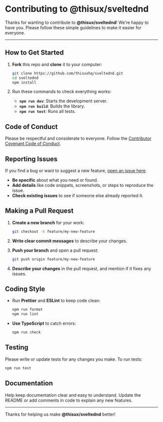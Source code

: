 # Contributing to @thisux/sveltednd

Thanks for wanting to contribute to **@thisux/sveltednd**! We’re happy to have you. Please follow these simple guidelines to make it easier for everyone.

---

## How to Get Started

1. **Fork** this repo and **clone** it to your computer:
   ```bash
   git clone https://github.com/thisuxhq/sveltednd.git
   cd sveltednd
   npm install
   ```

2. Run these commands to check everything works:
   - **`npm run dev`**: Starts the development server.
   - **`npm run build`**: Builds the library.
   - **`npm run test`**: Runs all tests.

## Code of Conduct

Please be respectful and considerate to everyone. Follow the [Contributor Covenant Code of Conduct](https://www.contributor-covenant.org/).

## Reporting Issues

If you find a bug or want to suggest a new feature, [open an issue here](https://github.com/thisuxhq/sveltednd/issues).

- **Be specific** about what you need or found.
- **Add details** like code snippets, screenshots, or steps to reproduce the issue.
- **Check existing issues** to see if someone else already reported it.

## Making a Pull Request

1. **Create a new branch** for your work:
   ```bash
   git checkout -b feature/my-new-feature
   ```

2. **Write clear commit messages** to describe your changes.

3. **Push your branch** and open a pull request:
   ```bash
   git push origin feature/my-new-feature
   ```

4. **Describe your changes** in the pull request, and mention if it fixes any issues.

## Coding Style

- Run **Prettier** and **ESLint** to keep code clean:
  ```bash
  npm run format
  npm run lint
  ```

- **Use TypeScript** to catch errors:
  ```bash
  npm run check
  ```

## Testing

Please write or update tests for any changes you make. To run tests:

```bash
npm run test
```

## Documentation

Help keep documentation clear and easy to understand. Update the README or add comments in code to explain any new features.

---

Thanks for helping us make **@thisux/sveltednd** better!
